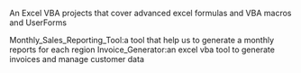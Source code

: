 An Excel VBA projects that cover advanced excel formulas and VBA macros and UserForms

Monthly_Sales_Reporting_Tool:a tool that help us to generate a monthly reports for each region 
Invoice_Generator:an excel vba tool to generate invoices and manage customer data 
